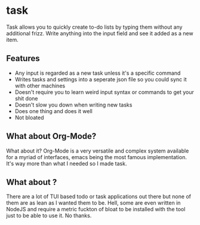 # task
Task allows you to quickly create to-do lists by typing them without any additional frizz. Write anything into the input field and see it added as a new item.

## Features
- Any input is regarded as a new task unless it's a specific command
- Writes tasks and settings into a seperate json file so you could sync it with other machines
- Doesn't require you to learn weird input syntax or commands to get your shit done
- Doesn't slow you down when writing new tasks
- Does one thing and does it well
- Not bloated

## What about Org-Mode?
What about it? Org-Mode is a very versatile and complex system available for a myriad of interfaces, emacs being the most famous implementation. It's way more than what I needed so I made task.

## What about <other thing>?
There are a lot of TUI based todo or task applications out there but none of them are as lean as I wanted them to be. Hell, some are even written in NodeJS and require a metric fuckton of bloat to be installed with the tool just to be able to use it. No thanks.
